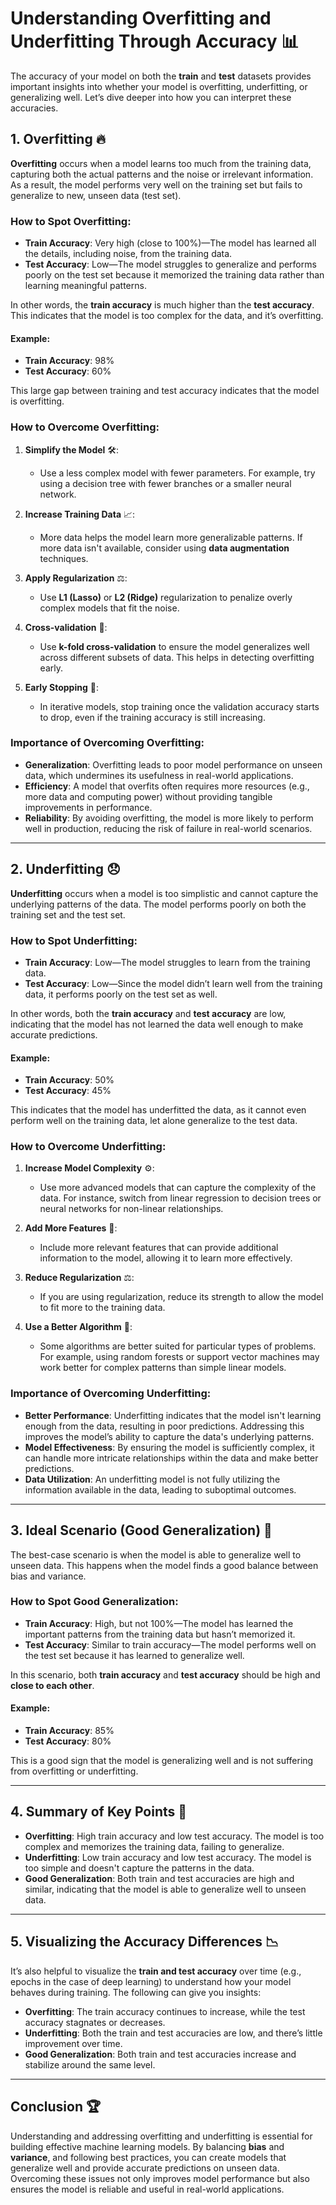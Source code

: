 # Understanding Overfitting and Underfitting Through Accuracy 📊

The accuracy of your model on both the **train** and **test** datasets provides important insights into whether your model is overfitting, underfitting, or generalizing well. Let’s dive deeper into how you can interpret these accuracies.

## 1. **Overfitting 🔥**

**Overfitting** occurs when a model learns too much from the training data, capturing both the actual patterns and the noise or irrelevant information. As a result, the model performs very well on the training set but fails to generalize to new, unseen data (test set).

### How to Spot Overfitting:

- **Train Accuracy**: Very high (close to 100%)—The model has learned all the details, including noise, from the training data.
- **Test Accuracy**: Low—The model struggles to generalize and performs poorly on the test set because it memorized the training data rather than learning meaningful patterns.

In other words, the **train accuracy** is much higher than the **test accuracy**. This indicates that the model is too complex for the data, and it’s overfitting.

#### Example:

- **Train Accuracy**: 98%
- **Test Accuracy**: 60%

This large gap between training and test accuracy indicates that the model is overfitting.

### **How to Overcome Overfitting**:

1. **Simplify the Model** 🛠️:

   - Use a less complex model with fewer parameters. For example, try using a decision tree with fewer branches or a smaller neural network.

2. **Increase Training Data** 📈:

   - More data helps the model learn more generalizable patterns. If more data isn't available, consider using **data augmentation** techniques.

3. **Apply Regularization** ⚖️:

   - Use **L1 (Lasso)** or **L2 (Ridge)** regularization to penalize overly complex models that fit the noise.

4. **Cross-validation** 🔄:

   - Use **k-fold cross-validation** to ensure the model generalizes well across different subsets of data. This helps in detecting overfitting early.

5. **Early Stopping** 🛑:
   - In iterative models, stop training once the validation accuracy starts to drop, even if the training accuracy is still increasing.

### **Importance of Overcoming Overfitting**:

- **Generalization**: Overfitting leads to poor model performance on unseen data, which undermines its usefulness in real-world applications.
- **Efficiency**: A model that overfits often requires more resources (e.g., more data and computing power) without providing tangible improvements in performance.
- **Reliability**: By avoiding overfitting, the model is more likely to perform well in production, reducing the risk of failure in real-world scenarios.

---

## 2. **Underfitting 😞**

**Underfitting** occurs when a model is too simplistic and cannot capture the underlying patterns of the data. The model performs poorly on both the training set and the test set.

### How to Spot Underfitting:

- **Train Accuracy**: Low—The model struggles to learn from the training data.
- **Test Accuracy**: Low—Since the model didn’t learn well from the training data, it performs poorly on the test set as well.

In other words, both the **train accuracy** and **test accuracy** are low, indicating that the model has not learned the data well enough to make accurate predictions.

#### Example:

- **Train Accuracy**: 50%
- **Test Accuracy**: 45%

This indicates that the model has underfitted the data, as it cannot even perform well on the training data, let alone generalize to the test data.

### **How to Overcome Underfitting**:

1. **Increase Model Complexity** ⚙️:

   - Use more advanced models that can capture the complexity of the data. For instance, switch from linear regression to decision trees or neural networks for non-linear relationships.

2. **Add More Features** 🧩:

   - Include more relevant features that can provide additional information to the model, allowing it to learn more effectively.

3. **Reduce Regularization** ⚖️:

   - If you are using regularization, reduce its strength to allow the model to fit more to the training data.

4. **Use a Better Algorithm** 🧠:
   - Some algorithms are better suited for particular types of problems. For example, using random forests or support vector machines may work better for complex patterns than simple linear models.

### **Importance of Overcoming Underfitting**:

- **Better Performance**: Underfitting indicates that the model isn't learning enough from the data, resulting in poor predictions. Addressing this improves the model’s ability to capture the data's underlying patterns.
- **Model Effectiveness**: By ensuring the model is sufficiently complex, it can handle more intricate relationships within the data and make better predictions.
- **Data Utilization**: An underfitting model is not fully utilizing the information available in the data, leading to suboptimal outcomes.

---

## 3. **Ideal Scenario (Good Generalization) 🌟**

The best-case scenario is when the model is able to generalize well to unseen data. This happens when the model finds a good balance between bias and variance.

### How to Spot Good Generalization:

- **Train Accuracy**: High, but not 100%—The model has learned the important patterns from the training data but hasn’t memorized it.
- **Test Accuracy**: Similar to train accuracy—The model performs well on the test set because it has learned to generalize well.

In this scenario, both **train accuracy** and **test accuracy** should be high and **close to each other**.

#### Example:

- **Train Accuracy**: 85%
- **Test Accuracy**: 80%

This is a good sign that the model is generalizing well and is not suffering from overfitting or underfitting.

---

## 4. **Summary of Key Points** 🔑

- **Overfitting**: High train accuracy and low test accuracy. The model is too complex and memorizes the training data, failing to generalize.
- **Underfitting**: Low train accuracy and low test accuracy. The model is too simple and doesn't capture the patterns in the data.
- **Good Generalization**: Both train and test accuracies are high and similar, indicating that the model is able to generalize well to unseen data.

---

## 5. **Visualizing the Accuracy Differences 📉**

It’s also helpful to visualize the **train and test accuracy** over time (e.g., epochs in the case of deep learning) to understand how your model behaves during training. The following can give you insights:

- **Overfitting**: The train accuracy continues to increase, while the test accuracy stagnates or decreases.
- **Underfitting**: Both the train and test accuracies are low, and there’s little improvement over time.
- **Good Generalization**: Both train and test accuracies increase and stabilize around the same level.

---

## Conclusion 🏆

Understanding and addressing overfitting and underfitting is essential for building effective machine learning models. By balancing **bias** and **variance**, and following best practices, you can create models that generalize well and provide accurate predictions on unseen data. Overcoming these issues not only improves model performance but also ensures the model is reliable and useful in real-world applications.
